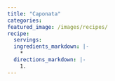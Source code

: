 ```yaml
---
title: "Caponata"
categories:
featured_image: /images/recipes/
recipe:
  servings: 
  ingredients_markdown: |-
    *
  directions_markdown: |-
    1.
---
```


